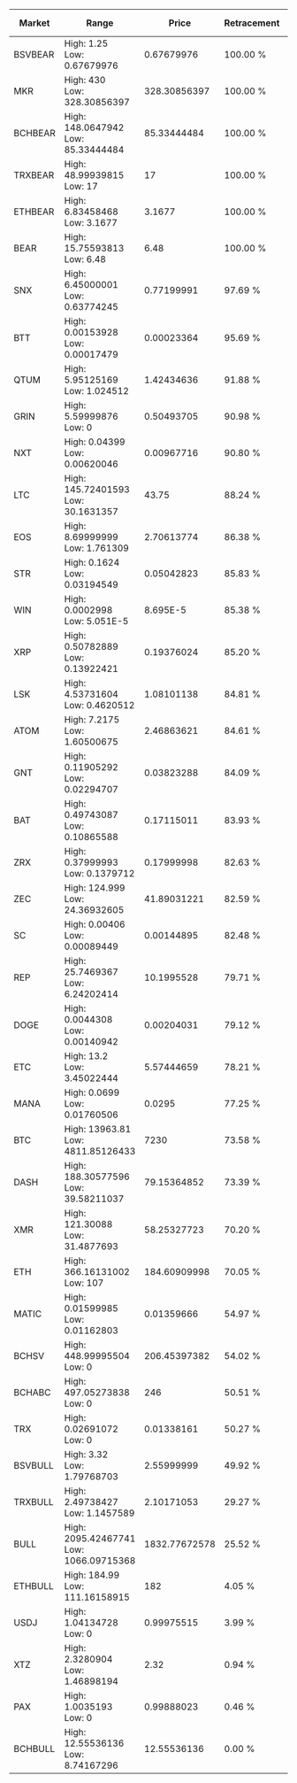 | Market | Range | Price| Retracement | Doubles to 50% |
| --- | --- | --- | --- | --- |
| BSVBEAR | High: 1.25<br />Low: 0.67679976 | 0.67679976 | 100.00 % | 1.42 |
| MKR | High: 430<br />Low: 328.30856397 | 328.30856397 | 100.00 % | 1.15 |
| BCHBEAR | High: 148.0647942<br />Low: 85.33444484 | 85.33444484 | 100.00 % | 1.37 |
| TRXBEAR | High: 48.99939815<br />Low: 17 | 17 | 100.00 % | 1.94 |
| ETHBEAR | High: 6.83458468<br />Low: 3.1677 | 3.1677 | 100.00 % | 1.58 |
| BEAR | High: 15.75593813<br />Low: 6.48 | 6.48 | 100.00 % | 1.72 |
| SNX | High: 6.45000001<br />Low: 0.63774245 | 0.77199991 | 97.69 % | 4.59 |
| BTT | High: 0.00153928<br />Low: 0.00017479 | 0.00023364 | 95.69 % | 3.67 |
| QTUM | High: 5.95125169<br />Low: 1.024512 | 1.42434636 | 91.88 % | 2.45 |
| GRIN | High: 5.59999876<br />Low: 0 | 0.50493705 | 90.98 % | 5.55 |
| NXT | High: 0.04399<br />Low: 0.00620046 | 0.00967716 | 90.80 % | 2.59 |
| LTC | High: 145.72401593<br />Low: 30.1631357 | 43.75 | 88.24 % | 2.01 |
| EOS | High: 8.69999999<br />Low: 1.761309 | 2.70613774 | 86.38 % | 1.93 |
| STR | High: 0.1624<br />Low: 0.03194549 | 0.05042823 | 85.83 % | 1.93 |
| WIN | High: 0.0002998<br />Low: 5.051E-5 | 8.695E-5 | 85.38 % | 2.01 |
| XRP | High: 0.50782889<br />Low: 0.13922421 | 0.19376024 | 85.20 % | 1.67 |
| LSK | High: 4.53731604<br />Low: 0.4620512 | 1.08101138 | 84.81 % | 2.31 |
| ATOM | High: 7.2175<br />Low: 1.60500675 | 2.46863621 | 84.61 % | 1.79 |
| GNT | High: 0.11905292<br />Low: 0.02294707 | 0.03823288 | 84.09 % | 1.86 |
| BAT | High: 0.49743087<br />Low: 0.10865588 | 0.17115011 | 83.93 % | 1.77 |
| ZRX | High: 0.37999993<br />Low: 0.1379712 | 0.17999998 | 82.63 % | 1.44 |
| ZEC | High: 124.999<br />Low: 24.36932605 | 41.89031221 | 82.59 % | 1.78 |
| SC | High: 0.00406<br />Low: 0.00089449 | 0.00144895 | 82.48 % | 1.71 |
| REP | High: 25.7469367<br />Low: 6.24202414 | 10.1995528 | 79.71 % | 1.57 |
| DOGE | High: 0.0044308<br />Low: 0.00140942 | 0.00204031 | 79.12 % | 1.43 |
| ETC | High: 13.2<br />Low: 3.45022444 | 5.57444659 | 78.21 % | 1.49 |
| MANA | High: 0.0699<br />Low: 0.01760506 | 0.0295 | 77.25 % | 1.48 |
| BTC | High: 13963.81<br />Low: 4811.85126433 | 7230 | 73.58 % | 1.30 |
| DASH | High: 188.30577596<br />Low: 39.58211037 | 79.15364852 | 73.39 % | 1.44 |
| XMR | High: 121.30088<br />Low: 31.4877693 | 58.25327723 | 70.20 % | 1.31 |
| ETH | High: 366.16131002<br />Low: 107 | 184.60909998 | 70.05 % | 1.28 |
| MATIC | High: 0.01599985<br />Low: 0.01162803 | 0.01359666 | 54.97 % | 1.02 |
| BCHSV | High: 448.99995504<br />Low: 0 | 206.45397382 | 54.02 % | 1.09 |
| BCHABC | High: 497.05273838<br />Low: 0 | 246 | 50.51 % | 1.01 |
| TRX | High: 0.02691072<br />Low: 0 | 0.01338161 | 50.27 % | 1.01 |
| BSVBULL | High: 3.32<br />Low: 1.79768703 | 2.55999999 | 49.92 % | 0.00 |
| TRXBULL | High: 2.49738427<br />Low: 1.1457589 | 2.10171053 | 29.27 % | 0.00 |
| BULL | High: 2095.42467741<br />Low: 1066.09715368 | 1832.77672578 | 25.52 % | 0.00 |
| ETHBULL | High: 184.99<br />Low: 111.16158915 | 182 | 4.05 % | 0.00 |
| USDJ | High: 1.04134728<br />Low: 0 | 0.99975515 | 3.99 % | 0.00 |
| XTZ | High: 2.3280904<br />Low: 1.46898194 | 2.32 | 0.94 % | 0.00 |
| PAX | High: 1.0035193<br />Low: 0 | 0.99888023 | 0.46 % | 0.00 |
| BCHBULL | High: 12.55536136<br />Low: 8.74167296 | 12.55536136 | 0.00 % | 0.00 |
